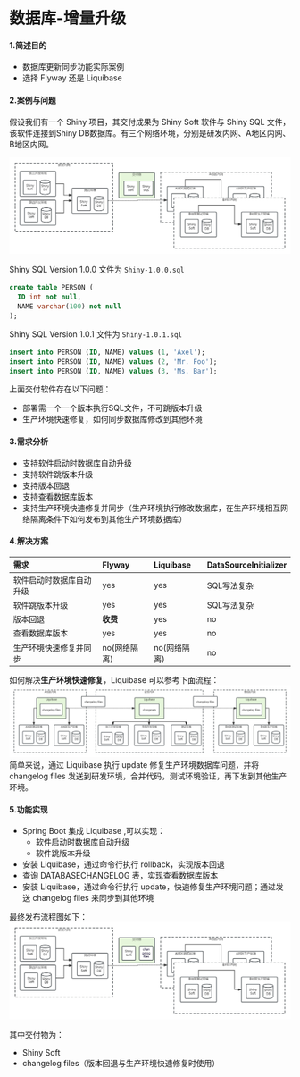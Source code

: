 # 数据库-增量升级
  
#### 1.简述目的
  * 数据库更新同步功能实际案例
  * 选择 Flyway 还是 Liquibase

#### 2.案例与问题
假设我们有一个 Shiny 项目，其交付成果为 Shiny Soft 软件与 Shiny SQL 文件，该软件连接到Shiny DB数据库。有三个网络环境，分别是研发内网、A地区内网、B地区内网。

![原始交付流程图](https://github.com/Peng-star-star/spring-study/blob/main/image/004-%E6%B5%81%E7%A8%8B%E5%9B%BE.jpg)

Shiny SQL Version 1.0.0 文件为 `Shiny-1.0.0.sql`
```SQL
create table PERSON (
  ID int not null,
  NAME varchar(100) not null
);
```

Shiny SQL Version 1.0.1 文件为 `Shiny-1.0.1.sql`
```SQL
insert into PERSON (ID, NAME) values (1, 'Axel');
insert into PERSON (ID, NAME) values (2, 'Mr. Foo');
insert into PERSON (ID, NAME) values (3, 'Ms. Bar');
```

上面交付软件存在以下问题： 
  * 部署需一个一个版本执行SQL文件，不可跳版本升级
  * 生产环境快速修复，如何同步数据库修改到其他环境

#### 3.需求分析
  * 支持软件启动时数据库自动升级
  * 支持软件跳版本升级
  * 支持版本回退
  * 支持查看数据库版本
  * 支持生产环境快速修复并同步（生产环境执行修改数据库，在生产环境相互网络隔离条件下如何发布到其他生产环境数据库）

#### 4.解决方案
  |需求|Flyway|Liquibase|DataSourceInitializer|
  |:--|:--|:--|:--|
  |软件启动时数据库自动升级|yes|yes|SQL写法复杂|
  |软件跳版本升级|yes|yes|SQL写法复杂|
  |版本回退|**收费**|yes|no|
  |查看数据库版本|yes|yes|no|
  |生产环境快速修复并同步|no(网络隔离)|no(网络隔离)|no|
  
如何解决**生产环境快速修复**，Liquibase 可以参考下面流程：  
![生产环境快速修复图](https://github.com/Peng-star-star/spring-study/blob/main/image/004-%E7%94%9F%E4%BA%A7%E7%8E%AF%E5%A2%83%E5%BF%AB%E9%80%9F%E4%BF%AE%E5%A4%8D.jpg)
简单来说，通过 Liquibase 执行 update 修复生产环境数据库问题，并将 changelog files 发送到研发环境，合并代码，测试环境验证，再下发到其他生产环境。

#### 5.功能实现
 + Spring Boot 集成 Liquibase ,可以实现： 
   - 软件启动时数据库自动升级
   - 软件跳版本升级  
 + 安装 Liquibase，通过命令行执行 rollback，实现版本回退
 + 查询 DATABASECHANGELOG 表，实现查看数据库版本
 + 安装 Liquibase，通过命令行执行 update，快速修复生产环境问题；通过发送 changelog files 来同步到其他环境

最终发布流程图如下：
![最终发布流程图](https://github.com/Peng-star-star/spring-study/blob/main/image/004-%E5%8A%9F%E8%83%BD%E5%AE%9E%E7%8E%B0%E5%90%8E%E5%8F%91%E5%B8%83%E6%B5%81%E7%A8%8B%E5%9B%BE.jpg)

其中交付物为：
 * Shiny Soft
 * changelog files（版本回退与生产环境快速修复时使用）
   
> 